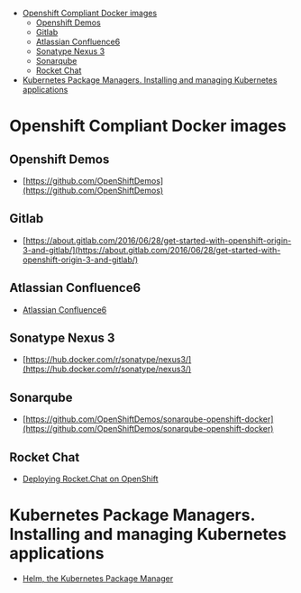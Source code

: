 <!-- TOC -->

- [Openshift Compliant Docker images](#openshift-compliant-docker-images)
    - [Openshift Demos](#openshift-demos)
    - [Gitlab](#gitlab)
    - [Atlassian Confluence6](#atlassian-confluence6)
    - [Sonatype Nexus 3](#sonatype-nexus-3)
    - [Sonarqube](#sonarqube)
    - [Rocket Chat](#rocket-chat)
- [Kubernetes Package Managers. Installing and managing Kubernetes applications](#kubernetes-package-managers-installing-and-managing-kubernetes-applications)

<!-- /TOC -->

# Openshift Compliant Docker images
## Openshift Demos
- [https://github.com/OpenShiftDemos](https://github.com/OpenShiftDemos)

## Gitlab
- [https://about.gitlab.com/2016/06/28/get-started-with-openshift-origin-3-and-gitlab/](https://about.gitlab.com/2016/06/28/get-started-with-openshift-origin-3-and-gitlab/)

## Atlassian Confluence6 
- [Atlassian Confluence6](https://github.com/inafevwork/confluence6-atlassian)

## Sonatype Nexus 3
- [https://hub.docker.com/r/sonatype/nexus3/](https://hub.docker.com/r/sonatype/nexus3/)

## Sonarqube
- [https://github.com/OpenShiftDemos/sonarqube-openshift-docker](https://github.com/OpenShiftDemos/sonarqube-openshift-docker)

## Rocket Chat
- [Deploying Rocket.Chat on OpenShift](https://rocket.chat/docs/installation/paas-deployments/openshift/)

# Kubernetes Package Managers. Installing and managing Kubernetes applications
* [Helm, the Kubernetes Package Manager](https://github.com/helm/helm)
